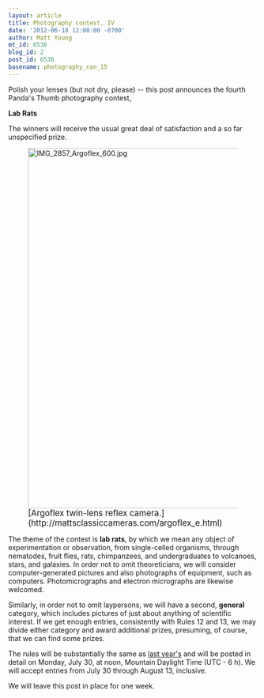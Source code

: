 ```yaml
---
layout: article
title: Photography contest, IV
date: '2012-06-18 12:00:00 -0700'
author: Matt Young
mt_id: 6536
blog_id: 2
post_id: 6536
basename: photography_con_15
---
```

Polish your lenses (but not dry, please) -- this post announces the fourth Panda's Thumb photography contest,

**Lab Rats**

The winners will receive the usual great deal of satisfaction and a so far unspecified prize.

<figure>
<img src="/PT/uploads/2012/IMG_2857_Argoflex_600.jpg" alt="IMG_2857_Argoflex_600.jpg" width="600" height="729" />
<figcaption markdown="span">
<big>[Argoflex twin-lens reflex camera.](http://mattsclassiccameras.com/argoflex_e.html)</big>

</figcaption>
</figure>

The theme of the contest is **lab rats**, by which we mean any object of experimentation or observation, from single-celled organisms, through nematodes, fruit flies, rats, chimpanzees, and undergraduates to volcanoes, stars, and galaxies. In order not to omit theoreticians, we will consider computer-generated pictures and also photographs of equipment, such as computers. Photomicrographs and electron micrographs are likewise welcomed.

Similarly, in order not to omit laypersons, we will have a second, **general** category, which includes pictures of just about anything of scientific interest. If we get enough entries, consistently with Rules 12 and 13, we may divide either category and award additional prizes, presuming, of course, that we can find some prizes.

The rules will be substantially the same as [last year's](http://www.pandasthumb.org/archives/2011/07/photography-con-8.html) and will be posted in detail on Monday, July 30, at noon, Mountain Daylight Time (UTC - 6 h). We will accept entries from July 30 through August 13, inclusive.

We will leave this post in place for one week.
